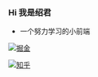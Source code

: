 ### Hi 我是绍君 

- 一个努力学习的小前端

[![掘金](https://img.shields.io/badge/%E6%8E%98%E9%87%91-@Mr_%E7%BB%8D%E5%90%9B-000000.svg?style=flat-square&logo=Juejin)](https://juejin.cn/user/3562073406323159/posts)

[![知乎](https://img.shields.io/badge/dynamic/json?color=0084ff&label=知乎@Mr绍君&query=%24.data.totalSubs&url=https%3A%2F%2Fapi.spencerwoo.com%2Fsubstats%2F%3Fsource%3Dzhihu%26queryKey%3D/yeshaojun)](https://www.zhihu.com/people/yeshaojun)


<!--
**yeshaojun/yeshaojun** is a ✨ _special_ ✨ repository because its `README.md` (this file) appears on your GitHub profile.

Here are some ideas to get you started:

- 🔭 I’m currently working on ...
- 🌱 I’m currently learning ...
- 👯 I’m looking to collaborate on ...
- 🤔 I’m looking for help with ...
- 💬 Ask me about ...
- 📫 How to reach me: ...
- 😄 Pronouns: ...
- ⚡ Fun fact: ...
-->
